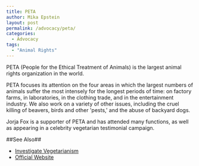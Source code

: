 ```yaml
---
title: PETA
author: Mika Epstein
layout: post
permalink: /advocacy/peta/
categories:
  - Advocacy
tags: 
  - "Animal Rights"
---
```


PETA (People for the Ethical Treatment of Animals) is the largest animal rights organization in the world. 

PETA focuses its attention on the four areas in which the largest numbers of animals suffer the most intensely for the longest periods of time: on factory farms, in laboratories, in the clothing trade, and in the entertainment industry. We also work on a variety of other issues, including the cruel killing of beavers, birds and other 'pests,' and the abuse of backyard dogs. 

Jorja Fox is a supporter of PETA and has attended many functions, as well as appearing in a celebrity vegetarian testimonial campaign.

##See Also##  
* [Investigate Vegetarianism](http://veggietestimonial.peta.org/psa.aspx?CID=a3493023-a4f4-4309-961c-8e4e3528908c)
* [Official Website](http://www.peta.org/)